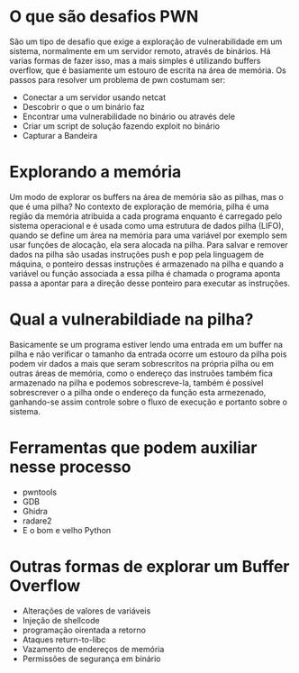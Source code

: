 # O que são desafios PWN
São um tipo de desafio que exige a exploração de vulnerabilidade em um sistema, normalmente em um servidor remoto, através de binários. Há varias formas de fazer isso, mas a mais simples é utilizando buffers overflow, que é basiamente um estouro de escrita na área de memória. Os passos para resolver um problema de pwn costumam ser:
- Conectar a um servidor usando netcat
- Descobrir o que o um binário faz
- Encontrar uma vulnerabilidade no binário ou através dele
- Criar um script de solução fazendo exploit no binário
- Capturar a Bandeira

# Explorando a memória
Um modo de explorar os buffers na área de memória são as pilhas, mas o que é uma pilha? No contexto de exploração de memória, pilha é uma região da memória atribuida a cada programa enquanto é carregado pelo sistema operacional e é usada como uma estrutura de dados pilha (LIFO), quando se define um área na memória para uma variável por exemplo sem usar funções de alocação, ela sera alocada na pilha. Para salvar e remover dados na pilha são usadas instruções push e pop pela linguagem de máquina, o ponteiro dessas instruções é armazenado na pilha e quando a variável ou função associada a essa pilha é chamada o programa aponta passa a apontar para a direção desse ponteiro para executar as instruções.

# Qual a vulnerabildiade na pilha?
Basicamente se um programa estiver lendo uma entrada em um buffer na pilha e não verificar o tamanho da entrada ocorre um estouro da pilha pois podem vir dados a mais que seram sobrescritos na própria pilha ou em outras áreas de memória, como o endereço das instruões também fica armazenado na pilha e podemos sobrescreve-la, também é possível sobrescrever o a pilha onde o endereço da função esta armezenado, ganhando-se assim controle sobre o fluxo de execução e portanto sobre o sistema.

# Ferramentas que podem auxiliar nesse processo
- pwntools
- GDB
- Ghidra
- radare2
- E o bom e velho Python

# Outras formas de explorar um Buffer Overflow
- Alterações de valores de variáveis
- Injeção de shellcode
- programação oirentada a retorno
- Ataques return-to-libc
- Vazamento de endereços de memória
- Permissões de segurança em binário

